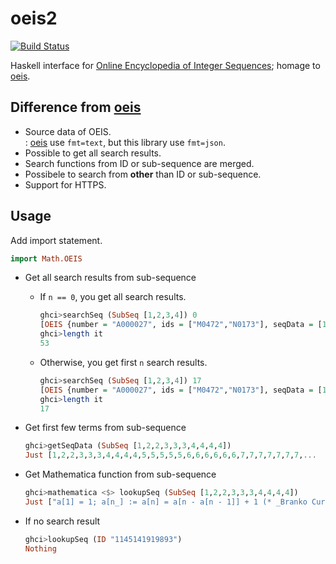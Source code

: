 # oeis2

[![Build Status](https://travis-ci.org/23prime/oeis2.svg?branch=master)](https://travis-ci.org/23prime/oeis2)


Haskell interface for [Online Encyclopedia of Integer Sequences](https://oeis.org/); homage to [oeis](http://hackage.haskell.org/package/oeis).

## Difference from  [oeis](http://hackage.haskell.org/package/oeis)

- Source data of OEIS.  
  : [oeis](http://hackage.haskell.org/package/oeis) use `fmt=text`, but this library use `fmt=json`.
- Possible to get all search results.
- Search functions from ID or sub-sequence are merged.
- Possibele to search from **other** than ID or sub-sequence.
- Support for HTTPS.

## Usage

Add import statement.

```haskell
import Math.OEIS
```

- Get all search results from sub-sequence

    - If `n == 0`, you get all search results.

        ```haskell
        ghci>searchSeq (SubSeq [1,2,3,4]) 0
        [OEIS {number = "A000027", ids = ["M0472","N0173"], seqData = [1,2,3,4,5,6,7,...
        ghci>length it
        53
        ```

    - Otherwise, you get first `n` search results.

        ```haskell
        ghci>searchSeq (SubSeq [1,2,3,4]) 17
        [OEIS {number = "A000027", ids = ["M0472","N0173"], seqData = [1,2,3,4,5,6,7,8,9,
        ghci>length it
        17
        ```

- Get first few terms from sub-sequence

    ```haskell
    ghci>getSeqData (SubSeq [1,2,2,3,3,3,4,4,4,4])
    Just [1,2,2,3,3,3,4,4,4,4,5,5,5,5,5,6,6,6,6,6,6,7,7,7,7,7,7,7,...
    ```

- Get Mathematica function from sub-sequence

    ```haskell
    ghci>mathematica <$> lookupSeq (SubSeq [1,2,2,3,3,3,4,4,4,4])
    Just ["a[1] = 1; a[n_] := a[n] = a[n - a[n - 1]] + 1 (* _Branko Curgus_, May 12 2009 *)","Table[n, {n, 13}, {n}] // Flatten (* _Robert G. Wilson v_, May 11 2010 *)"]
    ```

- If no search result

    ```haskell
    ghci>lookupSeq (ID "1145141919893")
    Nothing
    ```